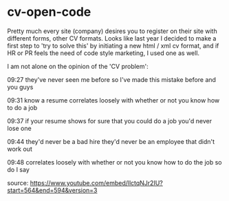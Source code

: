 # cv-open-code
Pretty much every site (company) desires you to register on their site with different forms, other CV formats.
Looks like last year I decided to make a first step to 'try to solve this' by initiating a new html / xml cv format, and if HR or PR feels the need of code style marketing, I used one as well.

I am not alone on the opinion of the 'CV problem':

09:27 they've never seen me before so I've made this mistake before and you guys 

09:31 know a resume correlates loosely with whether or not you know how to do a job 

09:37 if your resume shows for sure that you could do a job you'd never lose one 

09:44 they'd never be a bad hire they'd never be an employee that didn't work out 

09:48 correlates loosely with whether or not you know how to do the job so do I say


source: https://www.youtube.com/embed/llctqNJr2IU?start=564&end=594&version=3
